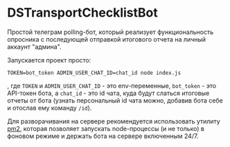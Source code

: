 # DSTransportChecklistBot

Простой телеграм polling-бот, который реализует функциональность опросника с последующей отправкой итогового отчета на личный аккаунт "админа".

Запускается проект просто:

```
TOKEN=bot_token ADMIN_USER_CHAT_ID=chat_id node index.js
```
, где `TOKEN` и `ADMIN_USER_CHAT_ID` - это env-переменные, `bot_token` - это API-токен бота, а `chat_id` - это id чата, куда будут слаться итоговые отчеты от бота (узнать персональный id чата можно, добавив бота себе и отослав ему команду `/id`).

Для разворачивания на сервере рекомендуется использовать утилиту [pm2](https://pm2.keymetrics.io/docs/usage/quick-start/), которая позволяет запускать node-процессы (и не только) в фоновом режиме и держать бота на сервере включенным 24/7.
